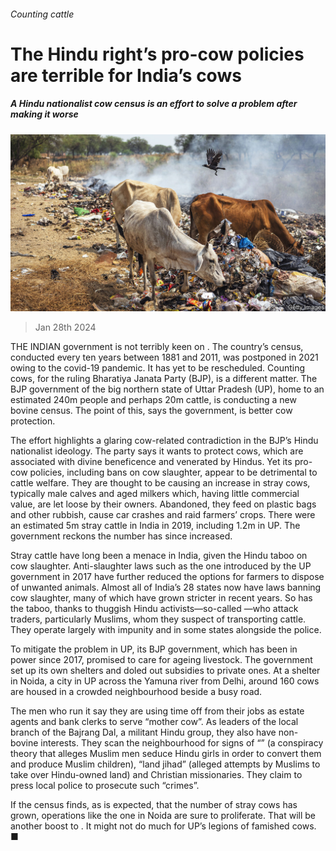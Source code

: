 ###### Counting cattle

# The Hindu right’s pro-cow policies are terrible for India’s cows 

##### A Hindu nationalist cow census is an effort to solve a problem after making it worse 

![image](images/20240203_ASP003.jpg) 

> Jan 28th 2024 

THE INDIAN government is not terribly keen on . The country’s census, conducted every ten years between 1881 and 2011, was postponed in 2021 owing to the covid-19 pandemic. It has yet to be rescheduled. Counting cows, for the ruling Bharatiya Janata Party (BJP), is a different matter. The BJP government of the big northern state of Uttar Pradesh (UP), home to an estimated 240m people and perhaps 20m cattle, is conducting a new bovine census. The point of this, says the government, is better cow protection.

The effort highlights a glaring cow-related contradiction in the BJP’s Hindu nationalist ideology. The party says it wants to protect cows, which are associated with divine beneficence and venerated by Hindus. Yet its pro-cow policies, including bans on cow slaughter, appear to be detrimental to cattle welfare. They are thought to be causing an increase in stray cows, typically male calves and aged milkers which, having little commercial value, are let loose by their owners. Abandoned, they feed on plastic bags and other rubbish, cause car crashes and raid farmers’ crops. There were an estimated 5m stray cattle in India in 2019, including 1.2m in UP. The government reckons the number has since increased.

Stray cattle have long been a menace in India, given the Hindu taboo on cow slaughter. Anti-slaughter laws such as the one introduced by the UP government in 2017 have further reduced the options for farmers to dispose of unwanted animals. Almost all of India’s 28 states now have laws banning cow slaughter, many of which have grown stricter in recent years. So has the taboo, thanks to thuggish Hindu activists—so-called —who attack traders, particularly Muslims, whom they suspect of transporting cattle. They operate largely with impunity and in some states alongside the police.

To mitigate the problem in UP, its BJP government, which has been in power since 2017, promised to care for ageing livestock. The government set up its own shelters and doled out subsidies to private ones. At a shelter in Noida, a city in UP across the Yamuna river from Delhi, around 160 cows are housed in a crowded neighbourhood beside a busy road.

The men who run it say they are using time off from their jobs as estate agents and bank clerks to serve “mother cow”. As leaders of the local branch of the Bajrang Dal, a militant Hindu group, they also have non-bovine interests. They scan the neighbourhood for signs of “” (a conspiracy theory that alleges Muslim men seduce Hindu girls in order to convert them and produce Muslim children), “land jihad” (alleged attempts by Muslims to take over Hindu-owned land) and Christian missionaries. They claim to press local police to prosecute such “crimes”.

If the census finds, as is expected, that the number of stray cows has grown, operations like the one in Noida are sure to proliferate. That will be another boost to . It might not do much for UP’s legions of famished cows. ■


